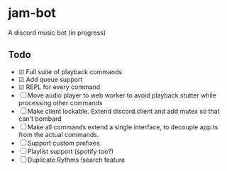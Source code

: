 # jam-bot

A discord music bot (in progress)

## Todo

-   &#9745; Full suite of playback commands
-   &#9745; Add queue support
-   &#9745; REPL for every command
-   &#9744; Move audio player to web worker to avoid playback stutter while processing other commands
-   &#9744; Make client lockable. Extend discord.client and add mutex so that can't bombard
-   &#9744; Make all commands extend a single interface, to decouple app.ts from the actual commands.
-   &#9744; Support custom prefixes
-   &#9744; Playlist support (spotify too?)
-   &#9744; Duplicate Rythms !search feature